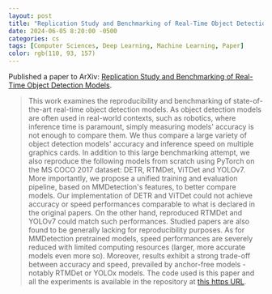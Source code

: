 ```yaml
---
layout: post
title: "Replication Study and Benchmarking of Real-Time Object Detection Models"
date: 2024-06-05 8:20:00 -0500
categories: cs
tags: [Computer Sciences, Deep Learning, Machine Learning, Paper]
color: rgb(110, 93, 157)
---
```


Published a paper to ArXiv: [Replication Study and Benchmarking of Real-Time Object Detection Models](https://arxiv.org/abs/2405.06911).

> This work examines the reproducibility and benchmarking of state-of-the-art real-time object detection models. As object detection models are often used in real-world contexts, such as robotics, where inference time is paramount, simply measuring models' accuracy is not enough to compare them. We thus compare a large variety of object detection models' accuracy and inference speed on multiple graphics cards. In addition to this large benchmarking attempt, we also reproduce the following models from scratch using PyTorch on the MS COCO 2017 dataset: DETR, RTMDet, ViTDet and YOLOv7. More importantly, we propose a unified training and evaluation pipeline, based on MMDetection's features, to better compare models. Our implementation of DETR and ViTDet could not achieve accuracy or speed performances comparable to what is declared in the original papers. On the other hand, reproduced RTMDet and YOLOv7 could match such performances. Studied papers are also found to be generally lacking for reproducibility purposes. As for MMDetection pretrained models, speed performances are severely reduced with limited computing resources (larger, more accurate models even more so). Moreover, results exhibit a strong trade-off between accuracy and speed, prevailed by anchor-free models - notably RTMDet or YOLOx models. The code used is this paper and all the experiments is available in the repository at [this https URL](https://github.com/Don767/segdet_mlcr2024). 


